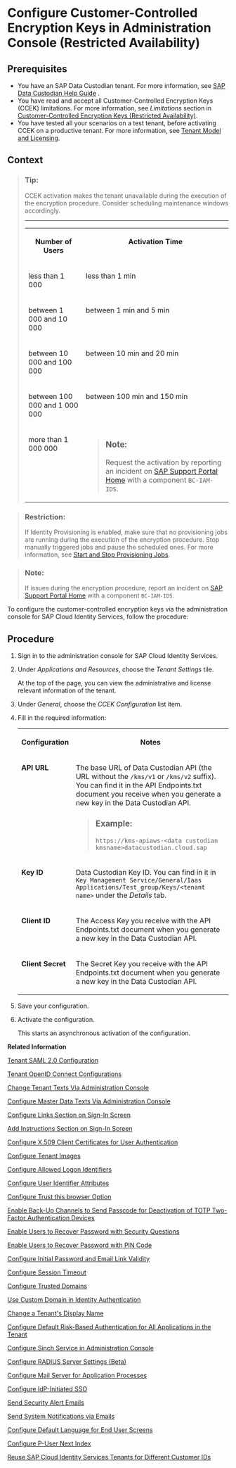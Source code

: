 <!-- loiofe6e30cf1431438a94425e934d0d9e2b -->

# Configure Customer-Controlled Encryption Keys in Administration Console \(Restricted Availability\)



<a name="loiofe6e30cf1431438a94425e934d0d9e2b__prereq_wmk_x5l_vyb"/>

## Prerequisites

-   You have an SAP Data Custodian tenant. For more information, see [SAP Data Custodian Help Guide](https://help.sap.com/docs/sap-data-custodian/help-guide/overview?version=latest) .
-   You have read and accept all Customer-Controlled Encryption Keys \(CCEK\) limitations. For more information, see *Limitations* section in [Customer-Controlled Encryption Keys \(Restricted Availability\)](../Security/customer-controlled-encryption-keys-restricted-availability-177108a.md).
-   You have tested all your scenarios on a test tenant, before activating CCEK on a productive tenant. For more information, see [Tenant Model and Licensing](../tenant-model-and-licensing-93160eb.md).



## Context

> ### Tip:  
> CCEK activation makes the tenant unavailable during the execution of the encryption procedure. Consider scheduling maintenance windows accordingly.
> 
> ****
> 
> 
> <table>
> <tr>
> <th valign="top">
> 
> Number of Users
> 
> </th>
> <th valign="top">
> 
> Activation Time
> 
> </th>
> </tr>
> <tr>
> <td valign="top">
> 
> less than 1 000
> 
> </td>
> <td valign="top">
> 
> less than 1 min
> 
> </td>
> </tr>
> <tr>
> <td valign="top">
> 
> between 1 000 and 10 000
> 
> </td>
> <td valign="top">
> 
> between 1 min and 5 min
> 
> </td>
> </tr>
> <tr>
> <td valign="top">
> 
> between 10 000 and 100 000
> 
> </td>
> <td valign="top">
> 
> between 10 min and 20 min
> 
> </td>
> </tr>
> <tr>
> <td valign="top">
> 
> between 100 000 and 1 000 000
> 
> </td>
> <td valign="top">
> 
> between 100 min and 150 min
> 
> </td>
> </tr>
> <tr>
> <td valign="top">
> 
> more than 1 000 000
> 
> </td>
> <td valign="top">
> 
> > ### Note:  
> > Request the activation by reporting an incident on [SAP Support Portal Home](https://support.sap.com/en/index.html) with a component `BC-IAM-IDS`.
> 
> 
> 
> </td>
> </tr>
> </table>

> ### Restriction:  
> If Identity Provisioning is enabled, make sure that no provisioning jobs are running during the execution of the encryption procedure. Stop manually triggered jobs and pause the scheduled ones. For more information, see [Start and Stop Provisioning Jobs](https://help.sap.com/docs/identity-provisioning/identity-provisioning/start-and-stop-provisioning-jobs?version=Cloud).

> ### Note:  
> If issues during the encryption procedure, report an incident on [SAP Support Portal Home](https://support.sap.com/en/index.html) with a component `BC-IAM-IDS`.

To configure the customer-controlled encryption keys via the administration console for SAP Cloud Identity Services, follow the procedure:



## Procedure

1.  Sign in to the administration console for SAP Cloud Identity Services.

2.  Under *Applications and Resources*, choose the *Tenant Settings* tile.

    At the top of the page, you can view the administrative and license relevant information of the tenant.

3.  Under *General*, choose the *CCEK Configuration* list item.

4.  Fill in the required information:


    <table>
    <tr>
    <th valign="top">

    Configuration
    
    </th>
    <th valign="top">

    Notes
    
    </th>
    </tr>
    <tr>
    <td valign="top">
    
    **API URL**
    
    </td>
    <td valign="top">
    
    The base URL of Data Custodian API \(the URL without the `/kms/v1` or `/kms/v2` suffix\). You can find it in the API Endpoints.txt document you receive when you generate a new key in the Data Custodian API.

    > ### Example:  
    > `https://kms-apiaws-<data custodian kmsname>datacustodian.cloud.sap`


    
    </td>
    </tr>
    <tr>
    <td valign="top">
    
    **Key ID**
    
    </td>
    <td valign="top">
    
    Data Custodian Key ID. You can find in it in `Key Management Service/General/Iaas Applications/Test_group/Keys/<tenant name>` under the *Details* tab.
    
    </td>
    </tr>
    <tr>
    <td valign="top">
    
    **Client ID**
    
    </td>
    <td valign="top">
    
    The Access Key you receive with the API Endpoints.txt document when you generate a new key in the Data Custodian API.
    
    </td>
    </tr>
    <tr>
    <td valign="top">
    
    **Client Secret**
    
    </td>
    <td valign="top">
    
    The Secret Key you receive with the API Endpoints.txt document when you generate a new key in the Data Custodian API.
    
    </td>
    </tr>
    </table>
    
5.  Save your configuration.

6.  Activate the configuration.

    This starts an asynchronous activation of the configuration.


**Related Information**  


[Tenant SAML 2.0 Configuration](tenant-saml-2-0-configuration-e81a19b.md "You as a tenant administrator can view and download the tenant SAML 2.0 metadata. You can also change the name format and update your certificate used by the identity provider to digitally sign the messages for the applications.")

[Tenant OpenID Connect Configurations](tenant-openid-connect-configurations-3d6abcc.md "You as a tenant administrator can view and configure the tenant OpenID Connect configurations.")

[Change Tenant Texts Via Administration Console](change-tenant-texts-via-administration-console-c24b1d0.md "The change tenant texts option can be used to change the predefined texts and messages for end-user screens available per tenant in Identity Authentication via the administration console.")

[Configure Master Data Texts Via Administration Console](configure-master-data-texts-via-administration-console-c068ac9.md "The master data texts option can be used to configure the predefined master data for each resource in Identity Authentication via the administration console.")

[Configure Links Section on Sign-In Screen](configure-links-section-on-sign-in-screen-060c032.md "You can configure links to appear on the sign-in screen of your applications.")

[Add Instructions Section on Sign-In Screen](add-instructions-section-on-sign-in-screen-c9e717e.md "You can customize the sign-in screen of the Horizon theme with instructions for the user.")

[Configure X.509 Client Certificates for User Authentication](configure-x-509-client-certificates-for-user-authentication-52c7dcb.md "Tenant administrators can configure X.509 client certificates for user authentication as an alternative to authenticating with a user name and a password.")

[Configure Tenant Images](configure-tenant-images-8742046.md "You can configure a custom global logo and, or a background image on the forms for sign-in in, registration, upgrade, password update, and account activation for all applications in a tenant. You can also set a favicon for tenant.")

[Configure Allowed Logon Identifiers](configure-allowed-logon-identifiers-3adf1ff.md "Tenant administrators can choose the allowed logon identifiers for the users.")

[Configure User Identifier Attributes](configure-user-identifier-attributes-8b9fa88.md "Tenant administrators can configure user identifier attributes as required and unique for the tenant.")

[Configure Trust this browser Option](configure-trust-this-browser-option-5b8377e.md "Tenant administrator can set the number of days for which the users won't get prompted for second-factor authentication, if they sign in from the same browser.")

[Enable Back-Up Channels to Send Passcode for Deactivation of TOTP Two-Factor Authentication Devices](enable-back-up-channels-to-send-passcode-for-deactivation-of-totp-two-factor-authenticati-782935e.md "Tenant administrator can configure back-up channels to send TOTP deactivation passcodes to the user.")

[Enable Users to Recover Password with Security Questions](enable-users-to-recover-password-with-security-questions-d9ae898.md "Users can choose to answer security questions to reset their password.")

[Enable Users to Recover Password with PIN Code](enable-users-to-recover-password-with-pin-code-046a235.md "Users can choose to provide PIN code to reset their password.")

[Configure Initial Password and Email Link Validity](configure-initial-password-and-email-link-validity-f8093f4.md "As a tenant administrator, you can configure the validity of the initial password and link sent to a user in the various application processes.")

[Configure Session Timeout](configure-session-timeout-5ca23e4.md "As a tenant administrator, you can configure when the session, created at the Identity Authentication tenant, expires.")

[Configure Trusted Domains](configure-trusted-domains-08fa1fe.md "Service providers that delegate authentication to Identity Authentication can protect their applications when using embedded frames, also called overlays, or when allowing user self-registration.")

[Use Custom Domain in Identity Authentication](use-custom-domain-in-identity-authentication-c4db840.md "Identity Authentication allows you to use a custom domain that is different from the default one (<tenant ID>.accounts.ondemand.com) - for example www.mytenant.com.")

[Change a Tenant's Display Name](change-a-tenant-s-display-name-a513c91.md "You can configure the tenant's name from the administration console for SAP Cloud Identity Services.")

[Configure Default Risk-Based Authentication for All Applications in the Tenant](configure-default-risk-based-authentication-for-all-applications-in-the-tenant-1aab51a.md#loio1aab51ae62b94f79b4c6dac7a00857c2 "You can define rules for authentication according to different risk factors and apply actions like Allow, Deny, and Two-Factor Authentication for all applications in a tenant.")

[Configure Sinch Service in Administration Console](configure-sinch-service-in-administration-console-3fdc9e1.md "Configure Sinch Service to enable Phone Verification via SMS or SMS Two-Factor Authentication in the administration console.")

[Configure RADIUS Server Settings \(Beta\)](configure-radius-server-settings-beta-03043ae.md "Configure Remote Authentication Dial-In User Service (RADIUS) server settings in the administration console for SAP Cloud Identity Services.")

[Configure Mail Server for Application Processes](configure-mail-server-for-application-processes-ccc7ba1.md "Configure mail server for the emails sent to the end users in the different application processes.")

[Configure IdP-Initiated SSO](configure-idp-initiated-sso-5d59caa.md)

[Send Security Alert Emails](send-security-alert-emails-c977464.md "Send security alert emails to end-users or administrators when changes in their accounts are made.")

[Send System Notifications via Emails](send-system-notifications-via-emails-aa04a8b.md "You can configure the administration console to send emails with information about expiring certificates, system notifications, new administrators, and new applications to specific email addresses or to the emails of all administrators.")

[Configure Default Language for End User Screens](configure-default-language-for-end-user-screens-2cb73c3.md "Select the language that the end user screen uses if the language of the browser isn’t in the list of supported languages.")

[Configure P-User Next Index](configure-p-user-next-index-045bb1c.md "Set the value for the P-user next index.")

[Reuse SAP Cloud Identity Services Tenants for Different Customer IDs](reuse-sap-cloud-identity-services-tenants-for-different-customer-ids-ebd0258.md "You as a tenant administrator can reuse an existing tenant for configurations and automated subscriptions.")

